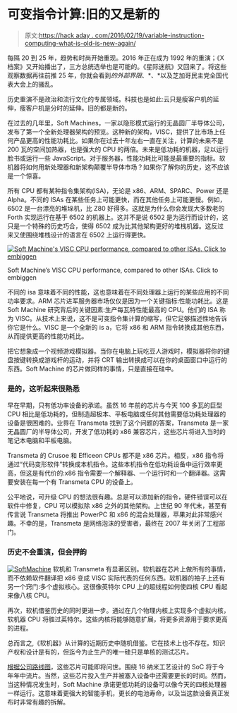 # 可变指令计算:旧的又是新的

> 原文:[https://hack aday . com/2016/02/19/variable-instruction-computing-what-is-old-is-new-again/](https://hackaday.com/2016/02/19/variable-instruction-computing-what-is-old-is-new-again/)

每隔 20 到 25 年，趋势和时尚开始重现。2016 年正在成为 1992 年的重演；《X 档案》又开始播出了，三方总统选举也是可能的。《星际迷航》又回来了。将这些观察数据再往前推 25 年，你就会看到*的外部界限*、*、*以及芝加哥民主党全国代表大会上的骚乱。

历史重演不是政治和流行文化的专属领域。科技也是如此:云只是瘦客户机的延伸，瘦客户机是分时的延伸。旧的都是新的。

在过去的几年里，Soft Machines，一家以隐形模式运行的无晶圆厂半导体公司，发布了第一个全新处理器架构的预览。这种新的架构，VISC，提供了比市场上任何产品更高的性能功耗比。如果你在过去十年左右一直在关注，计算的未来不是 200 瓦的空间加热器，也是强大的 CPU 的两倍。未来是低功耗的机器，足以运行脸书或运行一些 JavaScript。对于服务器，性能功耗比可能是最重要的指标。软机器将如何用新处理器和新架构颠覆半导体市场？如果你了解你的历史，这不应该是一个惊喜。

所有 CPU 都有某种指令集架构(ISA)，无论是 x86、ARM、SPARC、Power 还是 Alpha。不同的 ISAs 在某些任务上可能更快，而在其他任务上可能更慢。例如，6502 是一台漂亮的堆垛机，比 Z80 好得多。这就是为什么你会发现大多数老的 Forth 实现运行在基于 6502 的机器上。这并不是说 6502 是为运行而设计的，这只是一个特殊的历史巧合，使得 6502 成为比其他架构更好的堆栈机器。这反过来又使围绕堆栈设计的语言在 6502 上运行得更快。

[![Soft Machine's VISC CPU performance, compared to other ISAs. Click to embiggen](../Images/8e2519cf19fb7d3c670806da75d6f860.png)](https://hackaday.com/wp-content/uploads/2016/02/visc.png)

Soft Machine’s VISC CPU performance, compared to other ISAs. Click to embiggen

不同的 isa 意味着不同的性能，这也意味着在不同处理器上运行的某些应用的不同功率要求。ARM 芯片进军服务器市场仅仅是因为一个关键指标:性能功耗比。这是 Soft Machine 研究背后的关键因素:生产每瓦特性能最高的 CPU。他们的 ISA 称为 VISC。从技术上来说，这不是可变指令集计算的缩写，但它足够描述性地告诉你它是什么。VISC 是一个全新的 is a，它将 x86 和 ARM 指令转换成其他东西，从而提供更高的性能功耗比。

把它想象成一个视频游戏模拟器。当你在电脑上玩吃豆人游戏时，模拟器将你的键盘按键转换成游戏杆的运动，并将 CRT 输出转换成可以在你的桌面窗口中运行的东西。Soft Machine 的芯片做同样的事情，只是直接在硅中。

### 是的，这听起来很熟悉

早在早期，只有低功率设备的承诺。虽然 16 年前的芯片与今天 100 多瓦的巨型 CPU 相比是低功耗的，但制造超极本、平板电脑或任何其他需要低功耗处理器的设备是很困难的。业界在 Transmeta 找到了这个问题的答案，Transmeta 是一家无晶圆厂的半导体公司，开发了低功耗的 x86 兼容芯片，这些芯片将进入当时的笔记本电脑和平板电脑。

Transmeta 的 Crusoe 和 Efficeon CPUs 都不是 x86 芯片。相反，x86 指令将通过“代码变形软件”转换成本机指令。这些本机指令在低功耗设备中运行效率更高，但这是有代价的:x86 指令需要一个解释器、一个运行时和一个翻译器。这需要安装在每一个有 Transmeta CPU 的设备上。

公平地说，可升级 CPU 的想法很有趣。总是可以添加新的指令，硬件错误可以在软件中修复，CPU 可以模拟除 x86 之外的其他架构。上世纪 90 年代末，甚至有传言说 Transmeta 将推出 PowerPC 和 x86 的混合处理器，苹果对此非常感兴趣。不幸的是，Transmeta 是网络泡沫的受害者，最终在 2007 年关闭了工程部门。

### 历史不会重演，但会押韵

[![SoftMachine](../Images/e48123a6db43918e77f57481b638ecc9.png)](https://hackaday.com/wp-content/uploads/2016/02/softmachine.png) 软机和 Transmeta 有显著区别。软机器在芯片上做所有的事情，而不依赖软件翻译把 x86 变成 VISC 实际代表的任何东西。软机器的袖子上还有另一个窍门:多个虚拟核心。这很像英特尔 CPU 上的超线程如何使四核 CPU 看起来像八核 CPU。

再次，软机借鉴历史的同时更进一步。通过在几个物理内核上实现多个虚拟内核，软机器 CPU 将胜过英特尔。这些内核将能够随意扩展，将更多资源用于要求更高的进程。

总而言之,《软机器》从计算的近期历史中随机借鉴。它在技术上也不存在。知识产权和设计是有的，但迄今为止生产的唯一硅只是单核的测试芯片。

[根据公司路线图](http://softmachines.com/products/#anchorTop)，这些芯片可能即将问世。围绕 16 纳米工艺设计的 SoC 将于今年年中流片。当然，这些芯片投入生产并被塞入设备中还需要更长的时间。然而，当这种情况发生时，Soft Machine 承诺更低功耗的设备可以像今天的四核处理器一样运行。这意味着更强大的智能手机，更长的电池寿命，以及当这款设备真正发布时非常有趣的拆解。